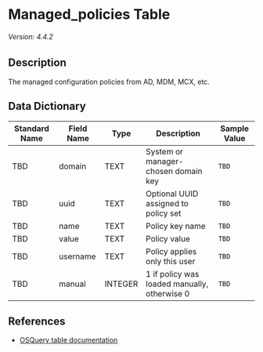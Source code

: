 # Managed_policies Table
###### Version: 4.4.2

## Description
The managed configuration policies from AD, MDM, MCX, etc.

## Data Dictionary
|Standard Name|Field Name|Type|Description|Sample Value|
|---|---|---|---|---|
|TBD|domain|TEXT|System or manager-chosen domain key|`TBD`|
|TBD|uuid|TEXT|Optional UUID assigned to policy set|`TBD`|
|TBD|name|TEXT|Policy key name|`TBD`|
|TBD|value|TEXT|Policy value|`TBD`|
|TBD|username|TEXT|Policy applies only this user|`TBD`|
|TBD|manual|INTEGER|1 if policy was loaded manually, otherwise 0|`TBD`|

## References
* [OSQuery table documentation](https://osquery.io/schema/current#managed_policies)
